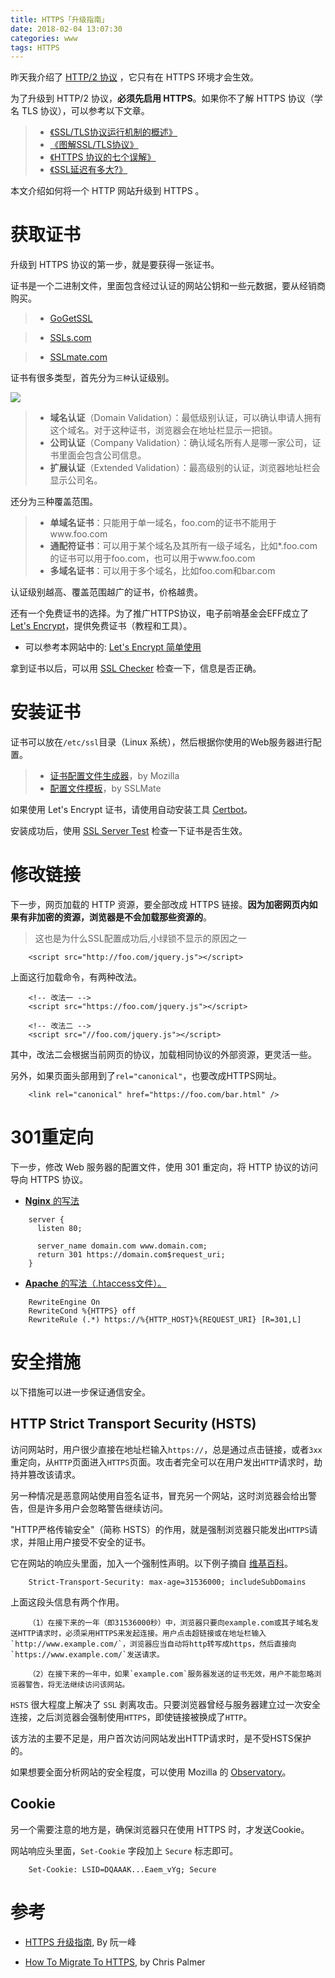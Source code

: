 ```yaml
---
title: HTTPS「升级指南」
date: 2018-02-04 13:07:30
categories: www
tags: HTTPS
---
```


昨天我介绍了 <u>[HTTP/2 协议](http://blog.caoxl.com/2018/02/03/HTTP-Protocol-Intro/#more)</u> ，它只有在 HTTPS 环境才会生效。

为了升级到 HTTP/2 协议，**必须先启用 HTTPS**。如果你不了解 HTTPS 协议（学名 TLS 协议），可以参考以下文章。

> - <u>[《SSL/TLS协议运行机制的概述》](http://blog.caoxl.com/2018/02/06/SSL-TLS-Protocol-Operating-Mechanism/)</u>
> - <u>[《图解SSL/TLS协议》](http://blog.caoxl.com/2018/02/06/SSL-TLS-Protocol/)</u>
> - <u>[《HTTPS 协议的七个误解》](http://blog.caoxl.com/2018/02/06/Top-7-Myths-About-HTTPS/)</u>
> - <u>[《SSL延迟有多大?》](http://blog.caoxl.com/2018/02/06/SSL-Latency/)</u>

本文介绍如何将一个 HTTP 网站升级到 HTTPS 。

<!--more-->

# 获取证书

升级到 HTTPS 协议的第一步，就是要获得一张证书。

证书是一个二进制文件，里面包含经过认证的网站公钥和一些元数据，要从经销商购买。

> - <u>[GoGetSSL](https://www.gogetssl.com/)</u>

> - <u>[SSLs.com](https://www.ssls.com/)</u>

> - <u>[SSLmate.com](https://sslmate.com/)</u>


证书有很多类型，首先分为`三种`认证级别。

![](http://www.ruanyifeng.com/blogimg/asset/2016/bg2016082602.png)

> - **域名认证**（Domain Validation）：最低级别认证，可以确认申请人拥有这个域名。对于这种证书，浏览器会在地址栏显示一把锁。
> - **公司认证**（Company Validation）：确认域名所有人是哪一家公司，证书里面会包含公司信息。
> - **扩展认证**（Extended Validation）：最高级别的认证，浏览器地址栏会显示公司名。

还分为三种覆盖范围。

> - **单域名证书**：只能用于单一域名，foo.com的证书不能用于www.foo.com
> - **通配符证书**：可以用于某个域名及其所有一级子域名，比如*.foo.com的证书可以用于foo.com，也可以用于www.foo.com
> - **多域名证书**：可以用于多个域名，比如foo.com和bar.com

认证级别越高、覆盖范围越广的证书，价格越贵。

还有一个免费证书的选择。为了推广HTTPS协议，电子前哨基金会EFF成立了 [Let's Encrypt](https://letsencrypt.org/)，提供免费证书（教程和工具）。

- 可以参考本网站中的: [Let's Encrypt 简单使用](http://blog.caoxl.com/2018/01/17/Lets-Encrypt-My-Homepage/)

拿到证书以后，可以用 [SSL Checker](https://www.sslshopper.com/ssl-checker.html) 检查一下，信息是否正确。

# 安装证书

证书可以放在`/etc/ssl`目录（Linux 系统），然后根据你使用的Web服务器进行配置。

> - [证书配置文件生成器](https://mozilla.github.io/server-side-tls/ssl-config-generator/)，by Mozilla
> - [配置文件模板](https://github.com/SSLMate/tlsconfigguide/tree/master/templates)，by SSLMate


如果使用 Let's Encrypt 证书，请使用自动安装工具 <u>[Certbot](https://certbot.eff.org/)</u>。

安装成功后，使用 <u>[SSL Server Test](https://www.ssllabs.com/ssltest/index.html)</u> 检查一下证书是否生效。

# 修改链接

下一步，网页加载的 HTTP 资源，要全部改成 HTTPS 链接。**因为加密网页内如果有非加密的资源，浏览器是不会加载那些资源的**。

> 这也是为什么SSL配置成功后,小绿锁不显示的原因之一

```
    <script src="http://foo.com/jquery.js"></script>
```

上面这行加载命令，有两种改法。

```
    <!-- 改法一 -->
    <script src="https://foo.com/jquery.js"></script>
    
    <!-- 改法二 -->
    <script src="//foo.com/jquery.js"></script>
```

其中，改法二会根据当前网页的协议，加载相同协议的外部资源，更灵活一些。

另外，如果页面头部用到了`rel="canonical"`，也要改成HTTPS网址。

```
    <link rel="canonical" href="https://foo.com/bar.html" />
```

# 301重定向

下一步，修改 Web 服务器的配置文件，使用 301 重定向，将 HTTP 协议的访问导向 HTTPS 协议。

- <u>[**Nginx** 的写法](https://serverfault.com/questions/67316/in-nginx-how-can-i-rewrite-all-http-requests-to-https-while-maintaining-sub-dom)</u>

```
    server {
      listen 80;
      
      server_name domain.com www.domain.com;
      return 301 https://domain.com$request_uri;
    }
```

- <u>[**Apache** 的写法（.htaccess文件）。](https://httpd.apache.org/docs/2.4/rewrite/remapping.html#canonicalhost)</u>

```
    RewriteEngine On
    RewriteCond %{HTTPS} off
    RewriteRule (.*) https://%{HTTP_HOST}%{REQUEST_URI} [R=301,L]
```

# 安全措施

以下措施可以进一步保证通信安全。

## HTTP Strict Transport Security (HSTS)

访问网站时，用户很少直接在地址栏输入`https://`，总是通过点击链接，或者`3xx`重定向，从`HTTP`页面进入`HTTPS`页面。攻击者完全可以在用户发出`HTTP`请求时，劫持并篡改该请求。

另一种情况是恶意网站使用自签名证书，冒充另一个网站，这时浏览器会给出警告，但是许多用户会忽略警告继续访问。

"HTTP严格传输安全"（简称 HSTS）的作用，就是强制浏览器只能发出`HTTPS`请求，并阻止用户接受不安全的证书。

它在网站的响应头里面，加入一个强制性声明。以下例子摘自 [维基百科](https://zh.wikipedia.org/wiki/HTTP%E4%B8%A5%E6%A0%BC%E4%BC%A0%E8%BE%93%E5%AE%89%E5%85%A8)。

```
    Strict-Transport-Security: max-age=31536000; includeSubDomains
```

上面这段头信息有两个作用。

```
    （1）在接下来的一年（即31536000秒）中，浏览器只要向example.com或其子域名发送HTTP请求时，必须采用HTTPS来发起连接。用户点击超链接或在地址栏输入`http://www.example.com/`，浏览器应当自动将http转写成https，然后直接向`https://www.example.com/`发送请求。
    
    （2）在接下来的一年中，如果`example.com`服务器发送的证书无效，用户不能忽略浏览器警告，将无法继续访问该网站。
```

`HSTS` 很大程度上解决了 `SSL` 剥离攻击。只要浏览器曾经与服务器建立过一次安全连接，之后浏览器会强制使用`HTTPS`，即使链接被换成了`HTTP`。

该方法的主要不足是，用户首次访问网站发出HTTP请求时，是不受HSTS保护的。

如果想要全面分析网站的安全程度，可以使用 Mozilla 的 [Observatory](https://observatory.mozilla.org/)。

## Cookie

另一个需要注意的地方是，确保浏览器只在使用 HTTPS 时，才发送Cookie。

网站响应头里面，`Set-Cookie` 字段加上 `Secure` 标志即可。

```
    Set-Cookie: LSID=DQAAAK...Eaem_vYg; Secure
```

# 参考

- [HTTPS 升级指南](http://www.ruanyifeng.com/blog/2016/08/migrate-from-http-to-https.html), By 阮一峰

- [How To Migrate To HTTPS](https://docs.google.com/document/d/1oRXJUIttqQxuxmjj2tgYjj096IKw4Zcw6eAoIKWZ2oQ/edit#), by Chris Palmer

